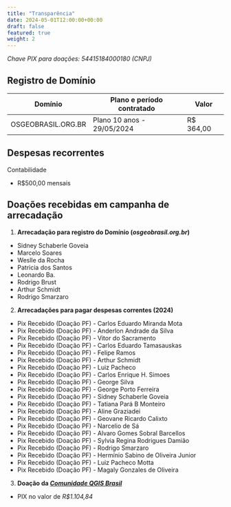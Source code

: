 ```yaml
---
title: "Transparência"
date: 2024-05-01T12:00:00+00:00
draft: false
featured: true
weight: 2
---
```


*Chave PIX para doações: 54415184000180 (CNPJ)*
<!--more-->

## Registro de Domínio
|Domínio|Plano e período contratado|Valor|
|-------|--------------------------|-----|
|OSGEOBRASIL.ORG.BR|Plano 10 anos - 29/05/2024|R$ 364,00|

## Despesas recorrentes
Contabilidade
- R$500,00 mensais

## Doações recebidas em campanha de arrecadação
1. **Arrecadação para registro do Domínio (*osgeobrasil.org.br*)**
  - Sidney Schaberle Goveia
  - Marcelo Soares
  - Weslle da Rocha
  - Patricia dos Santos
  - Leonardo Ba.
  - Rodrigo Brust
  - Arthur Schmidt
  - Rodrigo Smarzaro
2. **Arrecadações para pagar despesas correntes (2024)**
  - Pix Recebido (Doação PF) - Carlos Eduardo Miranda Mota
  - Pix Recebido (Doação PF) - Anderlon Andrade da Silva
  - Pix Recebido (Doação PF) - Vitor do Sacramento
  - Pix Recebido (Doação PF) - Carlos Eduardo Tamasauskas
  - Pix Recebido (Doação PF) - Felipe Ramos
  - Pix Recebido (Doação PF) - Arthur Schmidt
  - Pix Recebido (Doação PF) - Luiz Pacheco
  - Pix Recebido (Doação PF) - Carlos Enrique H. Simoes
  - Pix Recebido (Doação PF) - George Silva
  - Pix Recebido (Doação PF) - George Porto Ferreira
  - Pix Recebido (Doação PF) - Sidney Schaberle Goveia
  - Pix Recebido (Doação PF) - Tatiana Pará B Monteiro
  - Pix Recebido (Doação PF) - Aline Graziadei
  - Pix Recebido (Doação PF) - Geovane Ricardo Calixto
  - Pix Recebido (Doação PF) - Narcelio de Sá
  - Pix Recebido (Doação PF) - Alvaro Gomes Sobral Barcellos
  - Pix Recebido (Doação PF) - Sylvia Regina Rodrigues Damião
  - Pix Recebido (Doação PF) - Rodrigo Smarzaro
  - Pix Recebido (Doação PF) - Hermínio Sabino de Oliveira Junior
  - Pix Recebido (Doação PF) - Luiz Pacheco Motta
  - Pix Recebido (Doação PF) - Magaly Gonzales de Oliveira
3. **Doação da [***Comunidade QGIS Brasil***](https://qgisbrasil.org)**
  - PIX no valor de *R$1.104,84*
